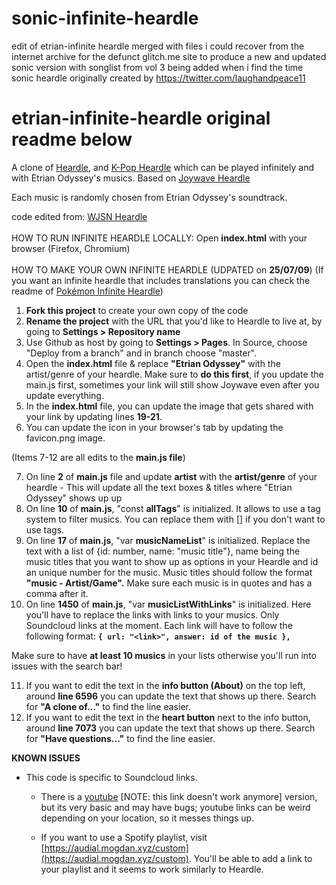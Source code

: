 # sonic-infinite-heardle
edit of etrian-infinite heardle merged with files i could recover from the internet archive for the defunct glitch.me site to produce a new and updated sonic version with songlist from vol 3 being added when i find the time
sonic heardle originally created by https://twitter.com/laughandpeace11

# etrian-infinite-heardle original readme below

A clone of [Heardle](https://www.heardle.app/), and [K-Pop Heardle](https://heardle-kpop.glitch.me/) which can be played infinitely and with Etrian Odyssey's musics. Based on [Joywave Heardle](https://joywave-heardle.glitch.me/)

Each music is randomly chosen from Etrian Odyssey's soundtrack.

code edited from: [WJSN Heardle](https://github.com/jeroldcamacho/wjsn-heardle)
<br />
<br />
HOW TO RUN INFINITE HEARDLE LOCALLY:
Open **index.html** with your browser (Firefox, Chromium)
<br />
<br />
HOW TO MAKE YOUR OWN INFINITE HEARDLE (UDPATED on **25/07/09**)
(If you want an infinite heardle that includes translations you can check the readme of [Pokémon Infinite Heardle](https://github.com/nterrien/pkmn-infinite-heardle))

1. **Fork this project** to create your own copy of the code
2. **Rename the project** with the URL that you'd like to Heardle to live at, by going to **Settings >  Repository name**
3. Use Github as host by going to **Settings > Pages**. In Source, choose "Deploy from a branch" and in branch choose "master".
4. Open the **index.html** file & replace **"Etrian Odyssey"** with the artist/genre of your heardle. Make sure to **do this first**, if you update the main.js first, sometimes your link will still show Joywave even after you update everything.
5. In the **index.html** file, you can update the image that gets shared with your link by updating lines **19-21**. 
6. You can update the icon in your browser's tab by updating the favicon.png image.

(Items 7-12 are all edits to the **main.js file**)

7. On line **2** of **main.js** file and update **artist** with the **artist/genre** of your heardle - This will update all the text boxes & titles where "Etrian Odyssey" shows up up
8. On line **10** of **main.js**, "const **allTags**" is initialized. It allows to use a tag system to filter musics. You can replace them with [] if you don't want to use tags.
9. On line **17** of **main.js**, "var **musicNameList**" is initialized. Replace the text with a list of {id: number, name: "music title"}, name being the music titles that you want to show up as options in your Heardle and id an unique number for the music. Music titles should follow the format **"music - Artist/Game".** Make sure each music is in quotes and has a comma after it.
10. On line **1450** of **main.js**, "var **musicListWithLinks**" is initialized. Here you'll have to replace the links with links to your musics. Only Soundcloud links at the moment. Each link will have to follow the following format:
   **`{ url: "<link>", answer: id of the music },`**

   Make sure to have **at least 10 musics** in your lists otherwise you'll run into issues with the search bar!

11. If you want to edit the text in the **info button (About)** on the top left, around **line 6596** you can update the text that shows up there. Search for **"A clone of..."** to find the line easier.
12. If you want to edit the text in the **heart button** next to the info button, around **line 7073** you can update the text that shows up there. Search for **"Have questions..."** to find the line easier.

**KNOWN ISSUES**

- This code is specific to Soundcloud links.

  - There is a [youtube](https://glitch.com/~youtube-heardle-template) \[NOTE: this link doesn't work anymore\] version, but its very basic and may have bugs; youtube links can be weird depending on your location, so it messes things up.

  - If you want to use a Spotify playlist, visit [https://audial.mogdan.xyz/custom](https://audial.mogdan.xyz/custom). You'll be able to add a link to your playlist and it seems to work similarly to Heardle.
